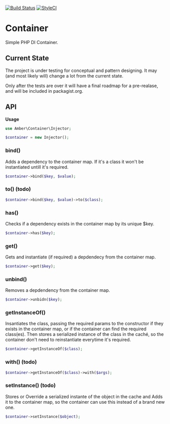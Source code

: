 [![Build Status](https://travis-ci.org/systemson/Container.svg?branch=master)](https://travis-ci.org/systemson/Container)
[![StyleCI](https://styleci.io/repos/126626182/shield?branch=master)](https://styleci.io/repos/126626182)

# Container
Simple PHP DI Container.

## Current State
The project is under testing for conceptual and pattern designing. It may (and most likely will) change a lot from the current state.

Only after the tests are over it will have a final roadmap for a pre-realase, and will be included in packagist.org.

## API
**Usage**

```php
use Amber\Container\Injector;

$container = new Injector();
```

### bind()
Adds a dependency to the container map. If it's a class it won't be instantiated untill it's required.
```php
$container->bind($key, $value);
```

### to() (todo)
```php
$container->bind($key, $value)->to($class);
```

### has()
Checks if a dependency exists in the container map by its unique $key.
```php
$container->has($key);
```

### get()
Gets and instantiate (if required) a depdendecy from the container map.
```php
$container->get($key);
```

### unbind()
Removes a depdendency from the container map.
```php
$container->unbidn($key);
```

### getInstanceOf()
Insantiates the class, passing the required params to the constructor if they exists in the container map, or if the container can find the required class(es). Then stores a serialized instance of the class in the caché, so the container don't need to reinstantiate everytime it's required.
```php
$container->getInstanceOf($class);
```

### with() (todo)
```php
$container->getInstanceOf($class)->with($args);
```

### setInstance() (todo)
Stores or Override a serialized instante of the object in the cache and Adds it to the container map,  so the container can use this instead of a brand new one.
```php
$container->setInstance($object);
```
